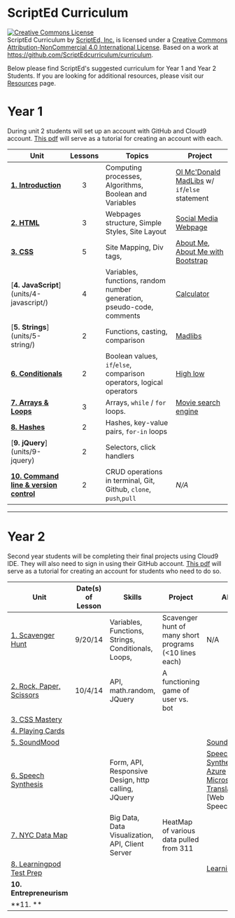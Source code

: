 ScriptEd Curriculum
===================
<a rel="license" href="http://creativecommons.org/licenses/by-nc/4.0/"><img alt="Creative Commons License" style="border-width:0" src="https://i.creativecommons.org/l/by-nc/4.0/88x31.png" /></a><br /><span xmlns:dct="http://purl.org/dc/terms/" property="dct:title">ScriptEd Curriculum</span> by <a xmlns:cc="http://creativecommons.org/ns#" href="https://github.com/ScriptEdcurriculum/curriculum" property="cc:attributionName" rel="cc:attributionURL">ScriptEd, Inc.</a> is licensed under a <a rel="license" href="http://creativecommons.org/licenses/by-nc/4.0/">Creative Commons Attribution-NonCommercial 4.0 International License</a>.  Based on a work at <a xmlns:dct="http://purl.org/dc/terms/" href="https://github.com/ScriptEdcurriculum/curriculum" rel="dct:source">https://github.com/ScriptEdcurriculum/curriculum</a>.

Below please find ScriptEd's suggested curriculum for Year 1 and Year 2 Students. If you are looking for additional resources, please visit our [Resources](https://github.com/ScriptEdcurriculum/curriculum/tree/master/resources) page.

Year 1
===================
During unit 2 students will set up an account with GitHub and Cloud9 account. [This pdf](gitHubCloud9Setup/Cloud9GitHubSetup.pdf) will serve as a tutorial for creating an account with each. 

| Unit  | Lessons | Topics | Project 	| 
|-------|:-------:|------	|--------------|
| [**1. Introduction**](units/1-introduction/)| 3 | Computing processes, Algorithms, Boolean and Variables | [Ol Mc'Donald MadLibs](units/1-introduction/lessons/3-variablesLogic) w/ `if`/`else` statement | N/A |
| [**2. HTML**](units/2-HTML/)| 3 | Webpages structure, Simple Styles, Site Layout |[Social Media Webpage](units/2-HTML/lessons/4-project/README.md)   |
| [**3. CSS**](units/3-CSS/)| 5 | Site Mapping, Div tags,  | [About Me](units/3-CSS/lessons/2-pagesStyles),   [About Me with Bootstrap](units/3-CSS/lessons/project-part-b)  | 
| [**4. JavaScript**] (units/4-javascript/) | 4 | Variables, functions, random number generation, pseudo-code, comments | [Calculator](units/4-javascript/lessons/4-project/) | 
| [**5. Strings**] (units/5-string/) | 2  | Functions, casting, comparison | [Madlibs](units/5-string/lessons/2-project) | 
| [**6. Conditionals**](units/6-conditional/) | 2  | Boolean values, `if`/`else`, comparison operators, logical operators | [High low](units/6-conditional/lessons/2-project) | 
| [**7. Arrays & Loops**](units/7-array-loop/) | 3  | Arrays, `while` / `for` loops. | [Movie search engine](units/7-array-loop/lessons/3-project) | 
| [**8. Hashes**](units/8-hash) | 2  | Hashes, key-value pairs, `for-in` loops  |  | 
| [**9. jQuery**] (units/9-jquery)| 2 | Selectors, click handlers |  |
| [**10. Command line & version control**](units/10-commandline-versioncontrol) | 2  | CRUD operations in terminal, Git, Github, `clone`, `push`,`pull` | *N/A* |
  
 
---

Year 2
=========================
Second year students will be completing their final projects using Cloud9 IDE. They will also need to sign in using their GitHub account. [This pdf](gitHubCloud9Setup/Cloud9GitHubSetup.pdf) will serve as a tutorial for creating an account for students who need to do so. 

| Unit  | Date(s) of Lesson | Skills | Project | API | 
|-------|:-------:|------|--------------|---------|
| [1. Scavenger Hunt](unitsYear2/1-JShunt)| 9/20/14 | Variables, Functions, Strings, Conditionals, Loops, | Scavenger hunt of many short programs (<10 lines each) | N/A |
| [2. Rock, Paper, Scissors](unitsYear2/2-RPS)| 10/4/14 | API, math.random, JQuery | A functioning game of user vs. bot |
| [3. CSS Mastery](unitsYear2/3-CSS)|  |  |  |
| [4. Playing Cards](unitsYear2/4-playingCards)|  |  |  | 
| [5. SoundMood](unitsYear2/5-soundMood) |  |  |  | [SoundCloud](developers.soundcloud.com/docs/api/guide) | 
| [6. Speech Synthesis](unitsYear2/6-speechSynthesis) |   | Form, API, Responsive Design, http calling, JQuery |  | [Speech Synthesis](http://updates.html5rocks.com/2014/01/Web-apps-that-talk---Introduction-to-the-Speech-Synthesis-API)  [Azure Microsoft Translator](http://msdn.microsoft.com/en-us/library/dd576287.aspx)  [Web Speech]
| [7. NYC Data Map](unitsYear2/7-dataMap) |   | Big Data, Data Visualization, API, Client Server  | HeatMap of various data pulled from 311 | 
| [8. Learningpod Test Prep](unitsYear2/8-learningpod) |   |   |  |[Learningpod](http://www.learningpod.com/developer) | 
| **10. Entrepreneurism** |  |  |  |
| **11. ** |   | | 
